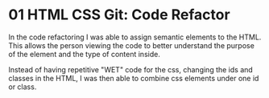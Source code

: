 # 01 HTML CSS Git: Code Refactor 
In the code refactoring I was able to assign semantic elements to the HTML. This allows the person viewing the code to better understand the purpose of the element and the type of content inside. 

Instead of having repetitive "WET" code for the css, changing the ids and classes in the HTML, I was then able to combine css elements under one id or class. 
